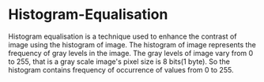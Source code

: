 # Histogram-Equalisation
Histogram equalisation is a technique used to enhance the contrast of image using the histogram of image. The histogram of image represents the frequency of gray levels in the image. The gray levels of image vary from 0 to 255, that is a gray scale image's pixel size is 8 bits(1 byte). So the histogram contains frequency of occurrence of values from 0 to 255.
